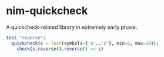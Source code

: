 # nim-quickcheck

A quickcheck-related library in extremely early phase.

```nim
test "reverse":
  quickcheck(s = Text(symbols={'a'..'z'}, min=0, max=20)):
    check(s.reverse().reverse() == s)
```

